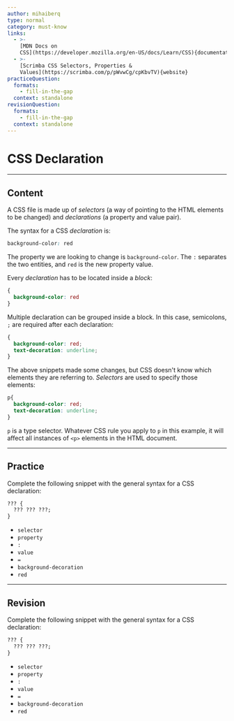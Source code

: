 ```yaml
---
author: mihaiberq
type: normal
category: must-know
links:
  - >-
    [MDN Docs on
    CSS](https://developer.mozilla.org/en-US/docs/Learn/CSS){documentation}
  - >-
    [Scrimba CSS Selectors, Properties &
    Values](https://scrimba.com/p/pWvwCg/cpKbvTV){website}
practiceQuestion:
  formats:
    - fill-in-the-gap
  context: standalone
revisionQuestion:
  formats:
    - fill-in-the-gap
  context: standalone
---
```


# CSS Declaration


---

## Content

A CSS file is made up of *selectors* (a way of pointing to the HTML elements to be changed) and *declarations* (a property and value pair).

The syntax for a CSS *declaration* is:

```css
background-color: red
```

The property we are looking to change is `background-color`. The `:` separates the two entities, and `red` is the new property value.

Every *declaration* has to be located inside a *block*:

```css
{
  background-color: red
}
```

Multiple declaration can be grouped inside a block. In this case, semicolons, `;` are required after each declaration:

```css
{
  background-color: red;
  text-decoration: underline;
}
```

The above snippets made some changes, but CSS doesn't know which elements they are referring to. *Selectors* are used to specify those elements:

```css
p{
  background-color: red;
  text-decoration: underline;
}
```

`p` is a type selector. Whatever CSS rule you apply to `p` in this example, it will affect all instances of `<p>` elements in the HTML document.


---

## Practice

Complete the following snippet with the general syntax for a CSS declaration:

```css
??? {
  ??? ??? ???;
}
```

- `selector`
- `property`
- `:`
- `value`
- `=`
- `background-decoration`
- `red`


---

## Revision

Complete the following snippet with the general syntax for a CSS declaration:

```css
??? {
  ??? ??? ???;
}
```

- `selector`
- `property`
- `:`
- `value`
- `=`
- `background-decoration`
- `red`
